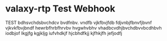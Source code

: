 # valaxy-rtp Test Webhook
TEST
bdhsvchdsbvchdcv
bvdfnbv. vndfb vjkfbvjfdb
fdjvnbjfbnvfjbvnf vjkvkfbvjbndf
hewrbfhrbfhrvbv hvgwhvbhv 
vhadbcvdhjbvchdbvvbcdhbvh
iodbjof
lkgjfg
kgjkljg
iufvhdkjf
hjcbhdfkjj
kjfhkjfh
jefjodfj
